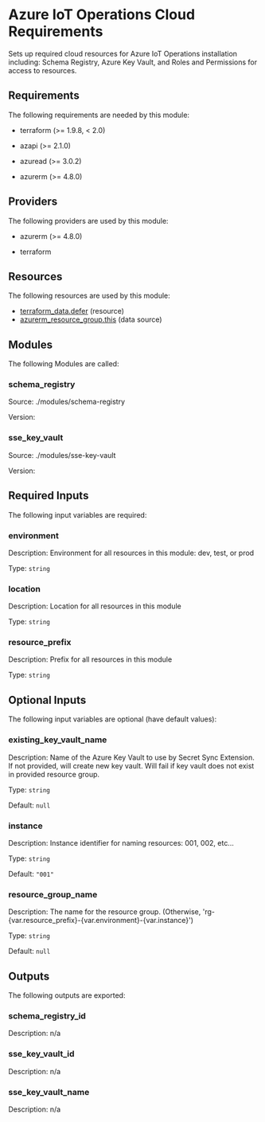 <!-- BEGIN_TF_DOCS -->
# Azure IoT Operations Cloud Requirements

Sets up required cloud resources for Azure IoT Operations installation
including: Schema Registry, Azure Key Vault, and Roles and Permissions for
access to resources.

## Requirements

The following requirements are needed by this module:

- terraform (>= 1.9.8, < 2.0)

- azapi (>= 2.1.0)

- azuread (>= 3.0.2)

- azurerm (>= 4.8.0)

## Providers

The following providers are used by this module:

- azurerm (>= 4.8.0)

- terraform

## Resources

The following resources are used by this module:

- [terraform_data.defer](https://registry.terraform.io/providers/hashicorp/terraform/latest/docs/resources/data) (resource)
- [azurerm_resource_group.this](https://registry.terraform.io/providers/hashicorp/azurerm/latest/docs/data-sources/resource_group) (data source)

## Modules

The following Modules are called:

### schema\_registry

Source: ./modules/schema-registry

Version:

### sse\_key\_vault

Source: ./modules/sse-key-vault

Version:

## Required Inputs

The following input variables are required:

### environment

Description: Environment for all resources in this module: dev, test, or prod

Type: `string`

### location

Description: Location for all resources in this module

Type: `string`

### resource\_prefix

Description: Prefix for all resources in this module

Type: `string`

## Optional Inputs

The following input variables are optional (have default values):

### existing\_key\_vault\_name

Description: Name of the Azure Key Vault to use by Secret Sync Extension. If not provided, will create new key vault. Will fail if key vault does not exist in provided resource group.

Type: `string`

Default: `null`

### instance

Description: Instance identifier for naming resources: 001, 002, etc...

Type: `string`

Default: `"001"`

### resource\_group\_name

Description: The name for the resource group. (Otherwise, 'rg-{var.resource\_prefix}-{var.environment}-{var.instance}')

Type: `string`

Default: `null`

## Outputs

The following outputs are exported:

### schema\_registry\_id

Description: n/a

### sse\_key\_vault\_id

Description: n/a

### sse\_key\_vault\_name

Description: n/a
<!-- END_TF_DOCS -->
